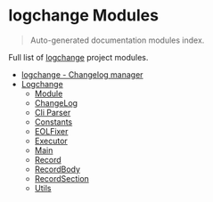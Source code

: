 # logchange Modules

> Auto-generated documentation modules index.

Full list of [logchange](README.md#logchange---changelog-manager) project modules.

- [logchange - Changelog manager](README.md#logchange---changelog-manager)
- [Logchange](logchange/index.md#logchange)
    - [Module](logchange/module.md#module)
    - [ChangeLog](logchange/changelog.md#changelog)
    - [Cli Parser](logchange/cli_parser.md#cli-parser)
    - [Constants](logchange/constants.md#constants)
    - [EOLFixer](logchange/eol_fixer.md#eolfixer)
    - [Executor](logchange/executor.md#executor)
    - [Main](logchange/main.md#main)
    - [Record](logchange/record.md#record)
    - [RecordBody](logchange/record_body.md#recordbody)
    - [RecordSection](logchange/record_section.md#recordsection)
    - [Utils](logchange/utils.md#utils)
